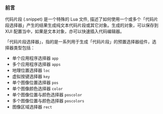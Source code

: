 ### 前言

代码片段 (.snippet) 是一个特殊的 Lua 文件, 描述了如何使用一个或多个「代码片段选择器」产生的结果生成纯文本代码片段或其它对象。生成的对象，可以保存到 XUI 配置当中，如果是文本对象，亦可以快速插入代码编辑器。

「代码片段选择器」，指的是一系列用于生成「代码片段」的预置选择器组件，选择器类型包括：

- 单个应用程序选择器 `app`
- 多个应用程序选择器 `apps`
- 地理位置选择器 `loc`
- 虚拟按键选择器 `key`
- 单个图像位置选择器 `pos`
- 单个图像颜色选择器 `color`
- 单个图像位置与颜色选择器 `poscolor`
- 多个图像位置与颜色选择器 `poscolors`
- 图像区域选择器 `rect`

